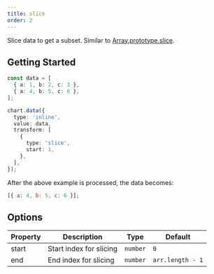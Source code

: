 ```yaml
---
title: slice
order: 2
---
```


Slice data to get a subset. Similar to [Array.prototype.slice](https://developer.mozilla.org/en-US/docs/Web/JavaScript/Reference/Global_Objects/Array/slice).

## Getting Started

```ts
const data = [
  { a: 1, b: 2, c: 3 },
  { a: 4, b: 5, c: 6 },
];

chart.data({
  type: 'inline',
  value: data,
  transform: [
    {
      type: 'slice',
      start: 1,
    },
  ],
});
```

After the above example is processed, the data becomes:

```js
[{ a: 4, b: 5, c: 6 }];
```

## Options

| Property | Description             | Type     | Default          |
| -------- | ----------------------- | -------- | ---------------- |
| start    | Start index for slicing | `number` | `0`              |
| end      | End index for slicing   | `number` | `arr.length - 1` |

